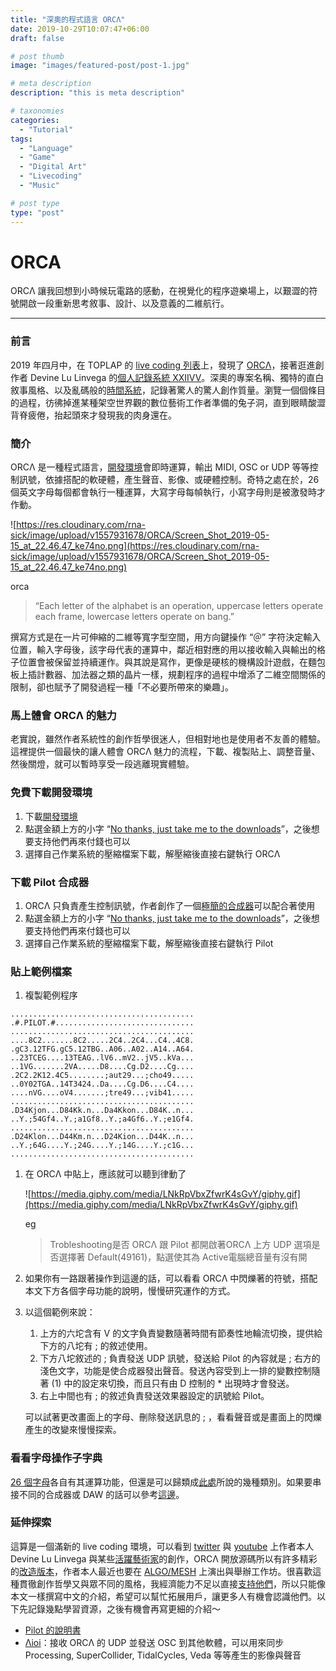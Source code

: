 ```yaml
---
title: "深奧的程式語言 ORCΛ"
date: 2019-10-29T10:07:47+06:00
draft: false

# post thumb
image: "images/featured-post/post-1.jpg"

# meta description
description: "this is meta description"

# taxonomies
categories:
  - "Tutorial"
tags:
  - "Language"
  - "Game"
  - "Digital Art"
  - "Livecoding"
  - "Music"

# post type
type: "post"
---
```

# ORCA

ORCΛ 讓我回想到小時候玩電路的感動，在視覺化的程序遊樂場上，以艱澀的符號開啟一段重新思考敘事、設計、以及意義的二維航行。

---

### 前言

2019 年四月中，在 TOPLAP 的 [live coding 列表](https://github.com/toplap/awesome-livecoding)上，發現了 [ORCΛ](https://github.com/hundredrabbits/Orca)，接著逛進創作者 Devine Lu Linvega 的[個人記錄系統 XXIIVV](https://wiki.xxiivv.com/#about)。深奧的專案名稱、獨特的直白敘事風格、以及亂碼般的[時間系統](https://wiki.xxiivv.com/#time)，記錄著驚人的驚人創作質量。瀏覽一個個條目的過程，彷彿掉進某種架空世界觀的數位藝術工作者準備的兔子洞，直到眼睛酸澀背脊疲倦，抬起頭來才發現我的肉身還在。

### 簡介

ORCΛ 是一種程式語言，[開發環境](https://hundredrabbits.itch.io/orca/purchase?popup=1)會即時運算，輸出 MIDI, OSC or UDP 等等控制訊號，依據搭配的軟硬體，產生聲音、影像、或硬體控制。奇特之處在於，26 個英文字母每個都會執行一種運算，大寫字母每幀執行，小寫字母則是被激發時才作動。

![https://res.cloudinary.com/rna-sick/image/upload/v1557931678/ORCA/Screen_Shot_2019-05-15_at_22.46.47_ke74no.png](https://res.cloudinary.com/rna-sick/image/upload/v1557931678/ORCA/Screen_Shot_2019-05-15_at_22.46.47_ke74no.png)

orca

> “Each letter of the alphabet is an operation, uppercase letters operate each frame, lowercase letters operate on bang.”

撰寫方式是在一片可伸縮的二維等寬字型空間，用方向鍵操作 “＠” 字符決定輸入位置，輸入字母後，該字母代表的運算中，鄰近相對應的用以接收輸入與輸出的格子位置會被保留並持續運作。與其說是寫作，更像是硬核的機構設計遊戲，在麵包板上插計數器、加法器之類的晶片一樣，規劃程序的過程中增添了二維空間關係的限制，卻也賦予了開發過程一種「不必要所帶來的樂趣」。

### 馬上體會 ORCΛ 的魅力

老實說，雖然作者系統性的創作哲學很迷人，但相對地也是使用者不友善的體驗。這裡提供一個最快的讓人體會 ORCΛ 魅力的流程，下載、複製貼上、調整音量、然後關燈，就可以暫時享受一段逃離現實體驗。

### 免費下載開發環境

1. 下載[開發環境](https://hundredrabbits.itch.io/orca/purchase?popup=1)
2. 點選金額上方的小字 “[No thanks, just take me to the downloads](https://hundredrabbits.itch.io/orca/purchase?popup=1)”，之後想要支持他們再來付錢也可以
3. 選擇自己作業系統的壓縮檔案下載，解壓縮後直接右鍵執行 ORCΛ

### 下載 Pilot 合成器

1. ORCΛ 只負責產生控制訊號，作者創作了一個[極簡的合成器](https://wiki.xxiivv.com/#pilot)可以配合著使用
2. 點選金額上方的小字 “[No thanks, just take me to the downloads](https://hundredrabbits.itch.io/pilot/purchase?popup=1)”，之後想要支持他們再來付錢也可以
3. 選擇自己作業系統的壓縮檔案下載，解壓縮後直接右鍵執行 Pilot

### 貼上範例檔案

1. 複製範例程序

`......................................... .#.PILOT.#............................... ......................................... ....8C2.......8C2.....2C4..2C4...C4..4C8. .gC3.12TFG.gC5.12TBG..A06..A02..A14..A64. ..23TCEG....13TEAG..lV6..mV2..jV5..kVa... ..1VG.......2VA.....D8....Cg.D2....Cg.... .2C2.2K12.4C5........;aut29...;cho49..... ..0Y02TGA..14T3424..Da....Cg.D6....C4.... ....nVG....oV4.......;tre49...;vib41..... ......................................... .D34Kjon...D84Kk.n...Da4Kkon...D84K..n... ..Y.;54Gf4..Y.;a1Gf8..Y.;a4Gf6..Y.;e1Gf4. ......................................... .D24Klon...D44Km.n...D24Kion...D44K..n... ..Y.;64G....Y.;24G....Y.;14G....Y.;c1G... .........................................`

1. 在 ORCΛ 中貼上，應該就可以聽到律動了

    ![https://media.giphy.com/media/LNkRpVbxZfwrK4sGvY/giphy.gif](https://media.giphy.com/media/LNkRpVbxZfwrK4sGvY/giphy.gif)

    eg

    > Trobleshooting是否 ORCΛ 跟 Pilot 都開啟著ORCΛ 上方 UDP 選項是否選擇著 Default(49161)，點選使其為 Active電腦總音量有沒有開

2. 如果你有一路跟著操作到這邊的話，可以看看 ORCΛ 中閃爍著的符號，搭配本文下方各個字母功能的說明，慢慢研究運作的方式。
3. 以這個範例來說：
    1. 上方的六坨含有 V 的文字負責變數隨著時間有節奏性地輪流切換，提供給下方的八坨有 ; 的敘述使用。
    2. 下方八坨敘述的 ; 負責發送 UDP 訊號，發送給 Pilot 的內容就是 ; 右方的淺色文字，功能是使合成器發出聲音。發送內容受到上一排的變數控制隨著 (1) 中的設定來切換，而且只有由 D 控制的 * 出現時才會發送。
    3. 右上中間也有 ; 的敘述負責發送效果器設定的訊號給 Pilot。

    可以試著更改畫面上的字母、刪除發送訊息的 ; ，看看聲音或是畫面上的閃爍產生的改變來慢慢探索。

### 看看字母操作子字典

[26 個字母](https://github.com/hundredrabbits/Orca#operators)各自有其運算功能，但還是可以歸類成[此處](https://github.com/hundredrabbits/Orca/blob/master/WORKSHOP.md)所說的幾種類別。如果要串接不同的合成器或 DAW 的話可以參考[這邊](https://github.com/hundredrabbits/Orca/blob/master/TUTORIAL.md)。

### 延伸探索

這算是一個滿新的 live coding 環境，可以看到 [twitter](https://twitter.com/hashtag/ORC%CE%9B?src=hash) 與 [youtube](https://www.youtube.com/watch?v=KzUQlmQvtjI&list=PLb1uDATFJPcEEG3w715GzbD4AE232Pdcu) 上作者本人 Devine Lu Linvega 與某些[活躍藝術家](https://twitter.com/nobodycarestrue)的創作，ORCΛ 開放源碼所以有許多精彩的[改造版本](https://www.youtube.com/watch?v=ontAk2fZCJU)，作者本人最近也要在 [ALGO/MESH](https://algomech.com/2019/artists/alicef/) 上演出與舉辦工作坊。很喜歡這種貫徹創作哲學又與眾不同的風格，我經濟能力不足以直接[支持他們](https://www.patreon.com/100)，所以只能像本文一樣撰寫中文的介紹，希望可以幫忙拓展用戶，讓更多人有機會認識他們。以下先記錄幾點學習資源，之後有機會再寫更細的介紹～

- [Pilot 的說明書](https://github.com/hundredrabbits/Pilot)
- [Λioi](https://github.com/MAKIO135/aioi)：接收 ORCΛ 的 UDP 並發送 OSC 到其他軟體，可以用來同步 Processing, SuperCollider, TidalCycles, Veda 等等產生的影像與聲音

